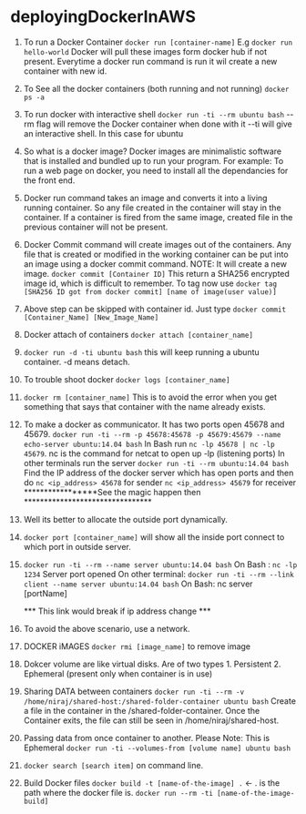 # deployingDockerInAWS


1. To run a Docker Container 
  `docker run [container-name]` E.g `docker run hello-world`
  Docker will pull these images form docker hub if not present. Everytime a docker run command is run it wil create a new container with new id.
  
2. To See all the docker containers (both running and not running)
  `docker ps -a`

3. To run docker with interactive shell `docker run -ti --rm ubuntu bash`
    --rm flag will remove the Docker container when done with it
    --ti will give an interactive shell. In this case for ubuntu

4. So what is a docker image? 
    Docker images are minimalistic software that is installed and bundled up to run your program. For example: To run a web page on       docker, you need to install all the dependancies for the front end. 
    
5. Docker run command takes an image and converts it into a living running container. So any file created in the container will stay in the container. If a container is fired from the same image, created file in the previous container will not be present. 

6. Docker Commit command will create images out of the containers. Any file that is created or modified in the working container can be put into an image using a docker commit command. NOTE: It will create a new image.
  `docker commit [Container ID]` 
  This return a SHA256 encrypted image id, which is difficult to remember. To tag now use 
  `docker tag [SHA256 ID got from docker commit] [name of image(user value)]`

7. Above step can be skipped with container id. Just type `docker commit [Container_Name] [New_Image_Name]`

8. Docker attach of containers `docker attach [container_name]`
9. `docker run -d -ti ubuntu bash` this will keep running a ubuntu container. -d means detach.
10. To trouble shoot docker `docker logs [container_name]`

11. `docker rm [container_name]` This is to avoid the error when you get something that says that container with the name already exists.

12. To make a docker as communicator. It has two ports open 45678 and 45679.
  `docker run -ti --rm -p 45678:45678 -p 45679:45679 --name echo-server ubuntu:14.04 bash`
  In Bash run `nc -lp 45678 | nc -lp 45679`. nc is the command for netcat to open up -lp (listening ports)
  In other terminals run the server `docker run -ti --rm ubuntu:14.04 bash`
  Find the IP address of the docker server which has open ports and then do 
  `nc <ip_address> 45678` for sender
  `nc <ip_address> 45679` for receiver
  *****************See the magic happen then ********************************
  
13. Well its better to allocate the outside port dynamically. 
14. `docker port [container_name]` will show all the inside port connect to which port in outside server.
15. `docker run -ti --rm --name server ubuntu:14.04 bash`
    On Bash : `nc -lp 1234` Server port opened
    On other terminal: `docker run -ti --rm --link client --name server ubuntu:14.04 bash`
    On Bash: nc server [portName]
    
    *** This link would break if ip address change ***
 
 16. To avoid the above scenario, use a network. 
 
 17. DOCKER iMAGES `docker rmi [image_name]` to remove image
 
 18. Dokcer volume are like virtual disks. Are of two types 1. Persistent 2. Ephemeral (present only when container is in use)
 19.  Sharing DATA between containers
      `docker run -ti --rm -v /home/niraj/shared-host:/shared-folder-container ubuntu bash`
      Create a file in the container in the /shared-folder-container.
      Once the Container exits, the file can still be seen in /home/niraj/shared-host. 
      
  20. Passing data from once container to another. Please Note: This is Ephemeral
      `docker run -ti --volumes-from [volume name] ubuntu bash`
  
  21. `docker search [search item]` on command line. 
  
  22. Build Docker files `docker build -t [name-of-the-image] .` <- . is the path where the docker file is.
      `docker run --rm -ti [name-of-the-image-build]`
